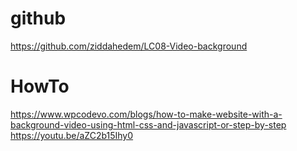 # github
https://github.com/ziddahedem/LC08-Video-background

# HowTo
https://www.wpcodevo.com/blogs/how-to-make-website-with-a-background-video-using-html-css-and-javascript-or-step-by-step
https://youtu.be/aZC2b15Ihy0
